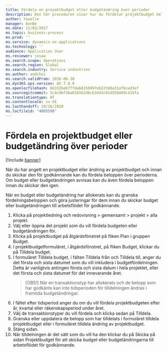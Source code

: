 ```yaml
---
title: Fördela en projektbudget eller budgetändring över perioder
description: Den här proceduren visar hur du fördelar projektbudget belopp över perioder.
author: Yowelle
manager: AnnBe
ms.date: 11/03/2017
ms.topic: business-process
ms.prod: ''
ms.service: dynamics-ax-applications
ms.technology: ''
audience: Application User
ms.reviewer: josaw
ms.search.scope: Operations
ms.search.region: Global
ms.search.industry: Service industries
ms.author: andchoi
ms.search.validFrom: 2016-06-30
ms.dyn365.ops.version: AX 7.0.0
ms.openlocfilehash: 6b332be67ffdab0156997eb223d8a31af6ced3ef
ms.sourcegitcommit: 5c4c9bf3ba018562d6cb3443c01d550489c415fa
ms.translationtype: HT
ms.contentlocale: sv-SE
ms.lasthandoff: 10/16/2020
ms.locfileid: "4085598"
---
```

# <a name="allocate-a-project-budget-or-budget-revision-across-periods"></a>Fördela en projektbudget eller budgetändring över perioder

[!include [banner](../../includes/banner.md)]

När du har angett en projektbudget eller ändring av projektbudget och innan du skickar den för godkännande kan du fördela beloppen över perioderna. Om budget eller budgetändringen avvisas kan du även fördela beloppen innan du skickar den igen. 

När en budget eller budgetändring har allokerats kan du granska fördelningsbeloppen och göra justeringar för dem innan du skickar budget eller budgetändringen till arbetsflödet för godkännande. 

1. Klicka på projektledning och redovisning > gemensamt > projekt > alla projekt. 
2. Välj eller öppna det projekt som du vill fördela budgeten eller budgetändringen för. 
3. Klicka på projektbudget på åtgärdsfönstret på fliken Plan i gruppen Budget. 
4. I projektbudgetformuläret, i åtgärdsfönstret, på fliken Budget, klickar du på Tilldela budget. 
5. I formuläret Tilldela budget, i fälten Tilldela från och Tilldela till, anger du det första och sista datumet som du vill inkludera i budgetfördelningen. Detta är vanligtvis antingen första och sista datum i hela projektet, eller det första och sista datumet för det innevarande året.  
   > [OBS!] När en transaktionstyp har allokerats och de belopp som har godkänts kan inte tidsperioden för tilldelningen ändras i framtida budgetändringar. 
6. I fältet efter tidsperiod anger du om du vill fördela projektbudgeten efter år, kvartal eller räkenskapsperiod under året.
7. Välj de transaktionstyper du vill fördela och klicka sedan på Tilldela. 
8. Granska eller uppdatera de belopp som har tilldelats i formuläret tilldela projektbudget eller i formuläret tilldela ändring av projektbudget. 
9. Stäng sidan.
10. När tilldelningen är det sätt som du vill ha den klickar du på Skicka på sidan Projektbudget för att skicka budget eller budgetändringarna till arbetsflödet för godkännande.  


